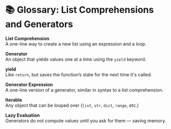 # 📚 Glossary: List Comprehensions and Generators

**List Comprehension**  
A one-line way to create a new list using an expression and a loop.

**Generator**  
An object that yields values one at a time using the `yield` keyword.

**yield**  
Like `return`, but saves the function’s state for the next time it's called.

**Generator Expression**  
A one-line version of a generator, similar in syntax to a list comprehension.

**Iterable**  
Any object that can be looped over (`list`, `str`, `dict`, `range`, etc.)

**Lazy Evaluation**  
Generators do not compute values until you ask for them — saving memory.
